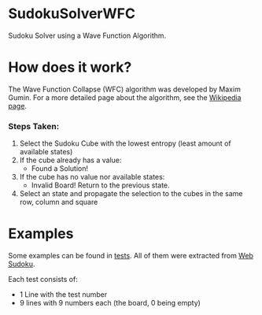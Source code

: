 # SudokuSolverWFC
Sudoku Solver using a Wave Function Algorithm.

# How does it work?
The Wave Function Collapse (WFC) algorithm was developed by Maxim Gumin. For a more detailed page about the algorithm, see the [Wikipedia page](https://en.wikipedia.org/wiki/Wave_function_collapse).

### Steps Taken:
1. Select the Sudoku Cube with the lowest entropy (least amount of available states)
2. If the cube already has a value:
    - Found a Solution!
3. If the cube has no value nor available states:
    - Invalid Board! Return to the previous state.
4. Select an state and propagate the selection to the cubes in the same row, column and square

# Examples
Some examples can be found in [tests](https://github.com/andrefpoliveira/SudokuSolverWFC/tree/main/tests). All of them were extracted from [Web Sudoku](https://www.websudoku.com/).

Each test consists of:
- 1 Line with the test number
- 9 lines with 9 numbers each (the board, 0 being empty)
